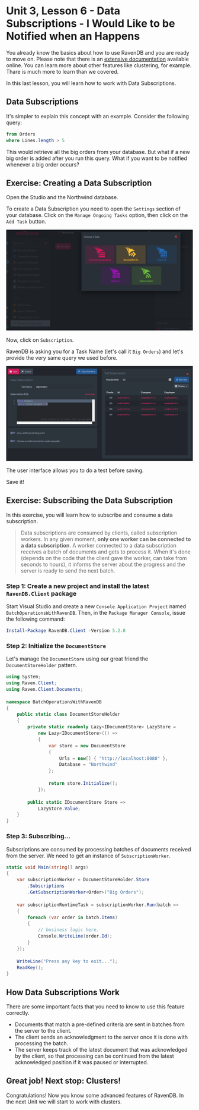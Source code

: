 # Unit 3, Lesson 6 - Data Subscriptions - I Would Like to be Notified when an <IMPORTANT EVENT> Happens

You already know the basics about how to use RavenDB and you are ready to move on. Please
note that there is an [extensive documentation](http://ravendb.net/docs) available online. You can learn more about other features like clustering, for example. Thare is much more to learn than we covered.

In this last lesson, you will learn how to work with Data Subscriptions.

## Data Subscriptions

It's simpler to explain this concept with an example. Consider the following query:

```sql
from Orders 
where Lines.length > 5
```

This would retrieve all the big orders from your database. But what if a new big order 
is added after you run this query. What if you want to be notified whenever a big order
occurs? 

## Exercise: Creating a Data Subscription

Open the Studio and the Northwind database.

To create a Data Subscription you need to open the `Settings` section of your database.
Click on the `Manage Ongoing Tasks` option, then click on the `Add Task` button.

![Subscription task](media/new_subscription_task.png)

Now, click on `Subscription`.

RavenDB is asking you for a Task Name (let's call it `Big Orders`) and let's provide the very
same query we used before.

![Big orders](media/big_orders.png)

The user interface allows you to do a test before saving. 

Save it!

## Exercise: Subscribing the Data Subscription

In this exercise, you will learn how to subscribe and consume a 
data subscription.

>Data subscriptions are consumed by clients, called subscription workers. 
In any given moment, **only one worker can be connected to a data subscription**. 
A worker connected to a data subscription receives a batch of documents and gets to process it. 
When it's done (depends on the code that the client gave the worker, can take from seconds to hours), 
it informs the server about the progress and the server is ready to send the next batch.

### Step 1: Create a new project and install the latest `RavenDB.Client` package

Start Visual Studio and create a new `Console Application Project` named
`BatchOperationsWithRavenDB`. Then, in the `Package Manager Console`, issue the following
command:

```powershell
Install-Package RavenDB.Client -Version 5.2.0
```

### Step 2: Initialize the `DocumentStore`

Let's manage the `DocumentStore` using our great friend the `DocumentStoreHolder` pattern.  

````csharp
using System;
using Raven.Client;
using Raven.Client.Documents;

namespace BatchOperationsWithRavenDB
{
    public static class DocumentStoreHolder
    {
        private static readonly Lazy<IDocumentStore> LazyStore =
            new Lazy<IDocumentStore>(() =>
            {
                var store = new DocumentStore
                {
                    Urls = new[] { "http://localhost:8080" },
                    Database = "Northwind"
                };

                return store.Initialize();
            });

        public static IDocumentStore Store =>
            LazyStore.Value;
    }
}
````

### Step 3: Subscribing...

Subscriptions are consumed by processing batches of documents received from the server. 
We need to get an instance of `SubscriptionWorker`.

```csharp
static void Main(string[] args)
{
    var subscriptionWorker = DocumentStoreHolder.Store
        .Subscriptions
        .GetSubscriptionWorker<Order>("Big Orders");

    var subscriptionRuntimeTask = subscriptionWorker.Run(batch =>
    {
        foreach (var order in batch.Items)
        {
            // business logic here.
            Console.WriteLine(order.Id);
        }
    });

    WriteLine("Press any key to exit...");
    ReadKey();
}
```

## How Data Subscriptions Work

There are some important facts that you need to know to use this feature correctly.

* Documents that match a pre-defined criteria are sent in batches from the server to the client.
* The client sends an acknowledgment to the server once it is done with processing the batch.
* The server keeps track of the latest document that was acknowledged by the client, so that processing can be continued from the latest acknowledged position if it was paused or interrupted.

## Great job! Next stop: Clusters!

Congratulations! Now you know some advanced features of RavenDB. In the next Unit we will start to work with clusters.
